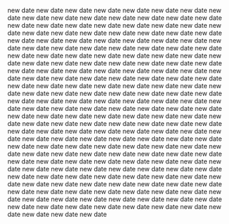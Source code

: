 
new date
new date
new date
new date
new date
new date
new date
new date
new date
new date
new date
new date
new date
new date
new date
new date
new date
new date
new date
new date
new date
new date
new date
new date
new date
new date
new date
new date
new date
new date
new date
new date
new date
new date
new date
new date
new date
new date
new date
new date
new date
new date
new date
new date
new date
new date
new date
new date
new date
new date
new date
new date
new date
new date
new date
new date
new date
new date
new date
new date
new date
new date
new date
new date
new date
new date
new date
new date
new date
new date
new date
new date
new date
new date
new date
new date
new date
new date
new date
new date
new date
new date
new date
new date
new date
new date
new date
new date
new date
new date
new date
new date
new date
new date
new date
new date
new date
new date
new date
new date
new date
new date
new date
new date
new date
new date
new date
new date
new date
new date
new date
new date
new date
new date
new date
new date
new date
new date
new date
new date
new date
new date
new date
new date
new date
new date
new date
new date
new date
new date
new date
new date
new date
new date
new date
new date
new date
new date
new date
new date
new date
new date
new date
new date
new date
new date
new date
new date
new date
new date
new date
new date
new date
new date
new date
new date
new date
new date
new date
new date
new date
new date
new date
new date
new date
new date
new date
new date
new date
new date
new date
new date
new date
new date
new date
new date
new date
new date
new date
new date
new date
new date
new date
new date
new date
new date
new date
new date
new date
new date
new date
new date
new date
new date
new date
new date
new date
new date
new date
new date
new date
new date
new date
new date
new date
new date